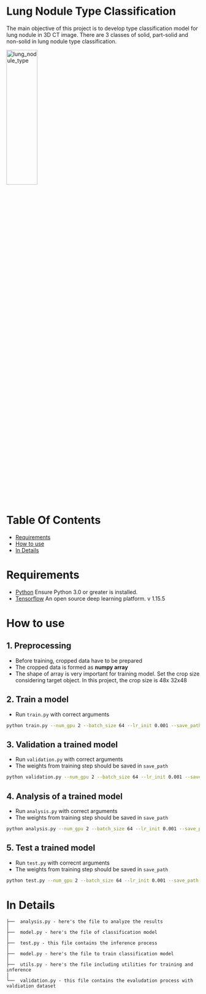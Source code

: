 # Lung Nodule Type Classification
The main objective of this project is to develop type classification model for lung nodule in 3D CT image.
There are 3 classes of solid, part-solid and non-solid in lung nodule type classification.

<img src="assets/img/type_classification.jpg" width="40%" height="30%" title="Lung Nodule Type" alt="lung_nodule_type"></img>

# Table Of Contents
-  [Requirements](#Requirements)
-  [How to use](#how-to-use)
-  [In Details](#in-details)

# Requirements
- [Python](https://www.python.org/) Ensure Python 3.0 or greater is installed.
- [Tensorflow](https://www.tensorflow.org) An open source deep learning platform. v 1.15.5

# How to use
## **1. Preprocessing**
- Before training, cropped data have to be prepared
- The cropped data is formed as **numpy array**
- The shape of array is very important for training model. Set the crop size considering target object. In this project, the crop size is 48x 32x48

## **2. Train a model**
- Run `train.py` with correct arguments
```bash
python train.py --num_gpu 2 --batch_size 64 --lr_init 0.001 --save_path ./weights --data_path ./data --CUDA_VISIBLE_DEVICES 0,1
```

## **3. Validation a trained model**
- Run `validation.py` with correct arguments
- The weights from training step should be saved in `save_path`
```bash
python validation.py --num_gpu 2 --batch_size 64 --lr_init 0.001 --save_path ./weights --data_path ./data --CUDA_VISIBLE_DEVICES 0,1
```

## **4. Analysis of a trained model**
- Run `analysis.py` with correct arguments
- The weights from training step should be saved in `save_path`
```bash
python analysis.py --num_gpu 2 --batch_size 64 --lr_init 0.001 --save_path ./weights --data_path ./data --CUDA_VISIBLE_DEVICES 0,1
```

## **5. Test a trained model**
- Run `test.py` with correcnt arguments
- The weights from training step should be saved in `save_path`
```bash
python test.py --num_gpu 2 --batch_size 64 --lr_init 0.001 --save_path ./weights --data_path ./data --CUDA_VISIBLE_DEVICES 0,1
```

# In Details
```
├──  analysis.py - here's the file to analyze the results
│
├──  model.py - here's the file of classification model
│
├──  test.py - this file contains the inference process
│
├──  model.py - here's the file to train classification model
│
├──  utils.py - here's the file including utilities for training and inference
│
└──  validation.py - this file contains the evaludation process with        valdiation dataset
```



